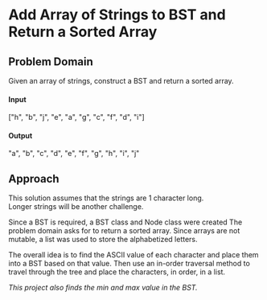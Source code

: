 # Add Array of Strings to BST and Return a Sorted Array

## Problem Domain
Given an array of strings, construct a BST and return a sorted 
array.

#### Input
["h", "b", "j", "e", "a", "g", "c", "f", "d", "i"]
#### Output
"a", "b", "c", "d", "e", "f", "g", "h", "i", "j"

## Approach
This solution assumes that the strings are 1 character long.  
Longer strings will be another challenge.

Since a BST is required, a BST class and Node class were created 
The problem domain asks for to return a sorted array.  Since 
arrays are not mutable, a list was used to store the alphabetized 
letters.

The overall idea is to find the ASCII value of each character 
and place them into a BST based on that value.  Then use an 
in-order traversal method to travel through the tree and place 
the characters, in order, in a list.

*This project also finds the min and max value in the BST.*